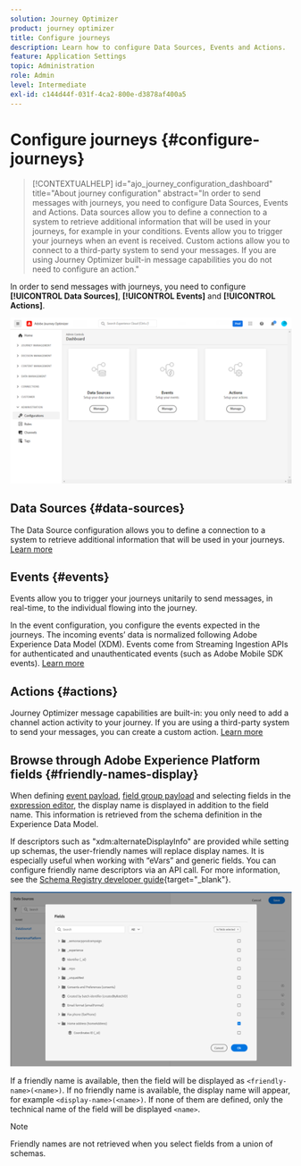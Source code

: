 ```yaml
---
solution: Journey Optimizer
product: journey optimizer
title: Configure journeys
description: Learn how to configure Data Sources, Events and Actions.
feature: Application Settings
topic: Administration
role: Admin
level: Intermediate
exl-id: c144d44f-031f-4ca2-800e-d3878af400a5
---
```

# Configure journeys {#configure-journeys}

>[!CONTEXTUALHELP]
>id="ajo_journey_configuration_dashboard"
>title="About journey configuration"
>abstract="In order to send messages with journeys, you need to configure Data Sources, Events and Actions. Data sources allow you to define a connection to a system to retrieve additional information that will be used in your journeys, for example in your conditions. Events allow you to trigger your journeys when an event is received. Custom actions allow you to connect to a third-party system to send your messages. If you are using Journey Optimizer built-in message capabilities you do not need to configure an action."

In order to send messages with journeys, you need to configure **[!UICONTROL Data Sources]**, **[!UICONTROL Events]** and **[!UICONTROL Actions]**.

![](assets/admin-menu.png)

## Data Sources {#data-sources}

The Data Source configuration allows you to define a connection to a system to retrieve additional information that will be used in your journeys. [Learn more](../../using/datasource/about-data-sources.md)

## Events {#events}

Events allow you to trigger your journeys unitarily to send messages, in real-time, to the individual flowing into the journey.

In the event configuration, you configure the events expected in the journeys. The incoming events’ data is normalized following Adobe Experience Data Model (XDM). Events come from Streaming Ingestion APIs for authenticated and unauthenticated events (such as Adobe Mobile SDK events). [Learn more](../../using/event/about-events.md)
 
## Actions {#actions}

Journey Optimizer message capabilities are built-in: you only need to add a channel action activity to your journey. If you are using a third-party system to send your messages, you can create a custom action. [Learn more](../../using/action/action.md)

## Browse through Adobe Experience Platform fields {#friendly-names-display}

When defining [event payload](../event/about-creating.md#define-the-payload-fields), [field group payload](../datasource/configure-data-sources.md#define-field-groups) and selecting fields in the [expression editor](../building-journeys/expression/expressionadvanced.md), the display name is displayed in addition to the field name. This information is retrieved from the schema definition in the Experience Data Model.

If descriptors such as "xdm:alternateDisplayInfo" are provided while setting up schemas, the user-friendly names will replace display names. It is especially useful when working with “eVars” and generic fields. You can configure friendly name descriptors via an API call. For more information, see the [Schema Registry developer guide](https://experienceleague.adobe.com/docs/experience-platform/xdm/api/getting-started.html){target="_blank"}.

![](assets/xdm-from-descriptors.png) 

If a friendly name is available, then the field will be displayed as `<friendly-name>(<name>)`. If no friendly name is available, the display name will appear, for example `<display-name>(<name>)`. If none of them are defined, only the technical name of the field will be displayed `<name>`.

>[!NOTE]
>
>Friendly names are not retrieved when you select fields from a union of schemas.
